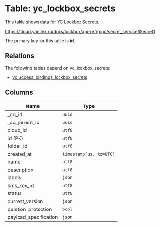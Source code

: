 # Table: yc_lockbox_secrets

This table shows data for YC Lockbox Secrets.

https://cloud.yandex.ru/docs/lockbox/api-ref/grpc/secret_service#Secret1

The primary key for this table is **id**.

## Relations

The following tables depend on yc_lockbox_secrets:
  - [yc_access_bindings_lockbox_secrets](yc_access_bindings_lockbox_secrets.md)

## Columns

| Name          | Type          |
| ------------- | ------------- |
|_cq_id|`uuid`|
|_cq_parent_id|`uuid`|
|cloud_id|`utf8`|
|id (PK)|`utf8`|
|folder_id|`utf8`|
|created_at|`timestamp[us, tz=UTC]`|
|name|`utf8`|
|description|`utf8`|
|labels|`json`|
|kms_key_id|`utf8`|
|status|`utf8`|
|current_version|`json`|
|deletion_protection|`bool`|
|payload_specification|`json`|